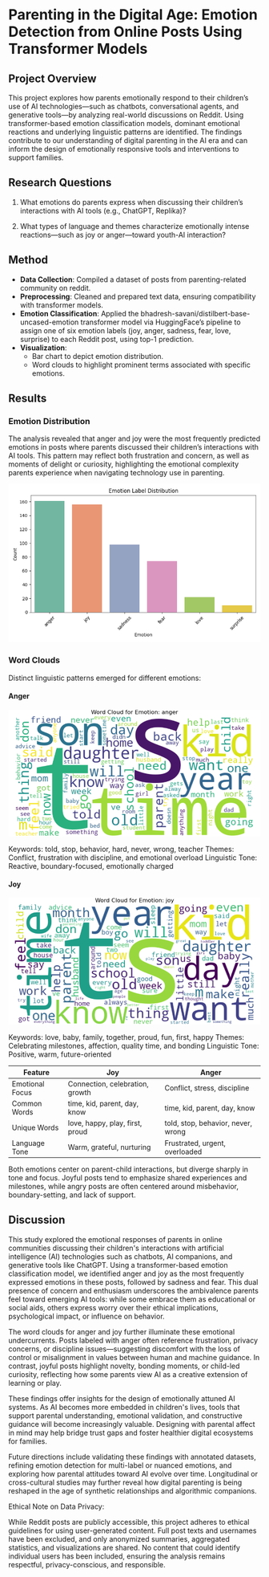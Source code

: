 # Parenting in the Digital Age: Emotion Detection from Online Posts Using Transformer Models

## Project Overview

This project explores how parents emotionally respond to their children’s use of AI technologies—such as chatbots, conversational agents, and generative tools—by analyzing real-world discussions on Reddit. Using transformer-based emotion classification models, dominant emotional reactions and underlying linguistic patterns are identified. The findings contribute to our understanding of digital parenting in the AI era and can inform the design of emotionally responsive tools and interventions to support families.
## Research Questions

1. What emotions do parents express when discussing their children’s interactions with AI tools (e.g., ChatGPT, Replika)?

2. What types of language and themes characterize emotionally intense reactions—such as joy or anger—toward youth-AI interaction?

## Method

- **Data Collection**: Compiled a dataset of posts from parenting-related community on reddit.
- **Preprocessing**: Cleaned and prepared text data, ensuring compatibility with transformer models.
- **Emotion Classification**: Applied the bhadresh-savani/distilbert-base-uncased-emotion transformer model via HuggingFace’s pipeline to assign one of six emotion labels (joy, anger, sadness, fear, love, surprise) to each Reddit post, using top-1 prediction.
- **Visualization**: 
  - Bar chart to depict emotion distribution.
  - Word clouds to highlight prominent terms associated with specific emotions.

## Results

### Emotion Distribution

The analysis revealed that anger and joy were the most frequently predicted emotions in posts where parents discussed their children’s interactions with AI tools. This pattern may reflect both frustration and concern, as well as moments of delight or curiosity, highlighting the emotional complexity parents experience when navigating technology use in parenting.

![Emotion Distribution](emotion_label_distribution.png)

### Word Clouds

Distinct linguistic patterns emerged for different emotions:

#### Anger
![Word Cloud – Anger](wordcloud_anger.png)

Keywords: told, stop, behavior, hard, never, wrong, teacher
Themes: Conflict, frustration with discipline, and emotional overload
Linguistic Tone: Reactive, boundary-focused, emotionally charged
#### Joy
![Word Cloud – Joy](wordcloud_joy.png)

Keywords: love, baby, family, together, proud, fun, first, happy
Themes: Celebrating milestones, affection, quality time, and bonding
Linguistic Tone: Positive, warm, future-oriented

| Feature         | Joy                             | Anger                              |
| --------------- | ------------------------------- | ---------------------------------- |
| Emotional Focus | Connection, celebration, growth | Conflict, stress, discipline       |
| Common Words    | time, kid, parent, day, know    | time, kid, parent, day, know       |
| Unique Words    | love, happy, play, first, proud | told, stop, behavior, never, wrong |
| Language Tone   | Warm, grateful, nurturing       | Frustrated, urgent, overloaded     |

Both emotions center on parent-child interactions, but diverge sharply in tone and focus. Joyful posts tend to emphasize shared experiences and milestones, while angry posts are often centered around misbehavior, boundary-setting, and lack of support.

## Discussion

This study explored the emotional responses of parents in online communities discussing their children's interactions with artificial intelligence (AI) technologies such as chatbots, AI companions, and generative tools like ChatGPT. Using a transformer-based emotion classification model, we identified anger and joy as the most frequently expressed emotions in these posts, followed by sadness and fear. This dual presence of concern and enthusiasm underscores the ambivalence parents feel toward emerging AI tools: while some embrace them as educational or social aids, others express worry over their ethical implications, psychological impact, or influence on behavior.

The word clouds for anger and joy further illuminate these emotional undercurrents. Posts labeled with anger often reference frustration, privacy concerns, or discipline issues—suggesting discomfort with the loss of control or misalignment in values between human and machine guidance. In contrast, joyful posts highlight novelty, bonding moments, or child-led curiosity, reflecting how some parents view AI as a creative extension of learning or play.

These findings offer insights for the design of emotionally attuned AI systems. As AI becomes more embedded in children's lives, tools that support parental understanding, emotional validation, and constructive guidance will become increasingly valuable. Designing with parental affect in mind may help bridge trust gaps and foster healthier digital ecosystems for families.

Future directions include validating these findings with annotated datasets, refining emotion detection for multi-label or nuanced emotions, and exploring how parental attitudes toward AI evolve over time. Longitudinal or cross-cultural studies may further reveal how digital parenting is being reshaped in the age of synthetic relationships and algorithmic companions.

Ethical Note on Data Privacy:

While Reddit posts are publicly accessible, this project adheres to ethical guidelines for using user-generated content. Full post texts and usernames have been excluded, and only anonymized summaries, aggregated statistics, and visualizations are shared. No content that could identify individual users has been included, ensuring the analysis remains respectful, privacy-conscious, and responsible.
